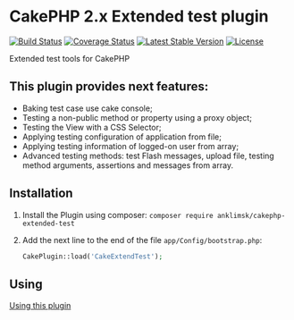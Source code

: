 # CakePHP 2.x Extended test plugin
[![Build Status](https://travis-ci.com/anklimsk/cakephp-extended-test.svg?branch=master)](https://travis-ci.com/anklimsk/cakephp-extended-test)
[![Coverage Status](https://codecov.io/gh/anklimsk/cakephp-extended-test/branch/master/graph/badge.svg)](https://codecov.io/gh/anklimsk/cakephp-extended-test)
[![Latest Stable Version](https://poser.pugx.org/anklimsk/cakephp-extended-test/version)](https://packagist.org/packages/anklimsk/cakephp-extended-test)
[![License](https://poser.pugx.org/anklimsk/cakephp-extended-test/license)](https://packagist.org/packages/anklimsk/cakephp-extended-test)

Extended test tools for CakePHP

## This plugin provides next features:

- Baking test case use cake console;
- Testing a non-public method or property using a proxy object;
- Testing the View with a CSS Selector;
- Applying testing configuration of application from file;
- Applying testing information of logged-on user from array;
- Advanced testing methods: test Flash messages, upload file, testing method arguments, 
   assertions and messages from array.

## Installation

1. Install the Plugin using composer: `composer require anklimsk/cakephp-extended-test`
2. Add the next line to the end of the file `app/Config/bootstrap.php`:

   ```php
   CakePlugin::load('CakeExtendTest');
   ```

## Using

[Using this plugin](docs/USING.md)
